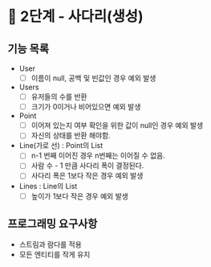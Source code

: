 # 🚀 2단계 - 사다리(생성)
## 기능 목록
- User
  - [ ] 이름이 null, 공백 및 빈값인 경우 예외 발생

- Users
  - [ ] 유저들의 수를 반환
  - [ ] 크기가 0이거나 비어있으면 예외 발생

- Point
  - [ ] 이어져 있는지 여부 확인을 위한 값이 null인 경우 예외 발생
  - [ ] 자신의 상태를 반환 해야함.

- Line(가로 선) : Point의 List
  - [ ] n-1 번째 이어진 경우 n번째는 이어질 수 없음.
  - [ ] 사람 수 - 1 만큼 사다리 폭이 결정된다.
  - [ ] 사다리 폭은 1보다 작은 경우 예외 발생

- Lines : Line의 List
  - [ ] 높이가 1보다 작은 경우 예외 발생

## 프로그래밍 요구사항
- 스트림과 람다를 적용
- 모든 엔티티를 작게 유지